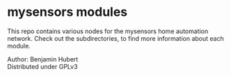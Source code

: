 mysensors modules
===================
This repo contains various nodes for the mysensors home automation network.
Check out the subdirectories, to find more information about each module.

Author: Benjamin Hubert \
Distributed under GPLv3

